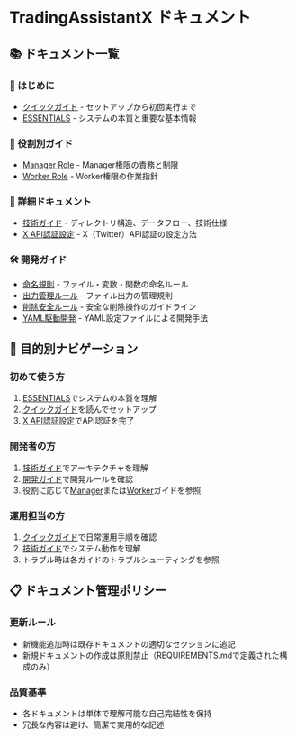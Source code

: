 # TradingAssistantX ドキュメント

## 📚 ドキュメント一覧

### 🚀 はじめに
- [クイックガイド](./quick-guide.md) - セットアップから初回実行まで
- [ESSENTIALS](./ESSENTIALS.md) - システムの本質と重要な基本情報

### 👥 役割別ガイド
- [Manager Role](./roles/manager-role.md) - Manager権限の責務と制限
- [Worker Role](./roles/worker-role.md) - Worker権限の作業指針

### 📖 詳細ドキュメント
- [技術ガイド](./technical-docs.md) - ディレクトリ構造、データフロー、技術仕様
- [X API認証設定](./setup/x-api-authentication.md) - X（Twitter）API認証の設定方法

### 🛠️ 開発ガイド
- [命名規則](./guides/naming-conventions.md) - ファイル・変数・関数の命名ルール
- [出力管理ルール](./guides/output-management-rules.md) - ファイル出力の管理規則
- [削除安全ルール](./guides/deletion-safety-rules.md) - 安全な削除操作のガイドライン
- [YAML駆動開発](./guides/yaml-driven-development.md) - YAML設定ファイルによる開発手法

## 🎯 目的別ナビゲーション

### 初めて使う方
1. [ESSENTIALS](./ESSENTIALS.md)でシステムの本質を理解
2. [クイックガイド](./quick-guide.md)を読んでセットアップ
3. [X API認証設定](./setup/x-api-authentication.md)でAPI認証を完了

### 開発者の方
1. [技術ガイド](./technical-docs.md)でアーキテクチャを理解
2. [開発ガイド](#🛠️-開発ガイド)で開発ルールを確認
3. 役割に応じて[Manager](./roles/manager-role.md)または[Worker](./roles/worker-role.md)ガイドを参照

### 運用担当の方
1. [クイックガイド](./quick-guide.md)で日常運用手順を確認
2. [技術ガイド](./technical-docs.md)でシステム動作を理解
3. トラブル時は各ガイドのトラブルシューティングを参照

## 📋 ドキュメント管理ポリシー

### 更新ルール
- 新機能追加時は既存ドキュメントの適切なセクションに追記
- 新規ドキュメントの作成は原則禁止（REQUIREMENTS.mdで定義された構成のみ）

### 品質基準
- 各ドキュメントは単体で理解可能な自己完結性を保持
- 冗長な内容は避け、簡潔で実用的な記述